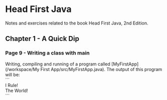 # Head First Java
Notes and exercises related to the book Head First Java, 2nd Edition.

## Chapter 1 - A Quick Dip
### Page 9 - Writing a class with main  
Writing, compiling and running of a program called [MyFirstApp](/workspace/My First App/src/MyFirstApp.java). The output of this program will be:  
´´´  
I Rule!  
The World!  
´´´
